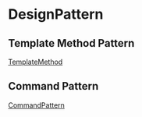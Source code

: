 # DesignPattern

## Template Method Pattern
[TemplateMethod](https://github.com/ThomasShiu/DesignPattern/blob/master/Note/CommandPattern.md)

## Command Pattern
[CommandPattern](https://github.com/ThomasShiu/DesignPattern/blob/master/Note/CommandPattern.md)
